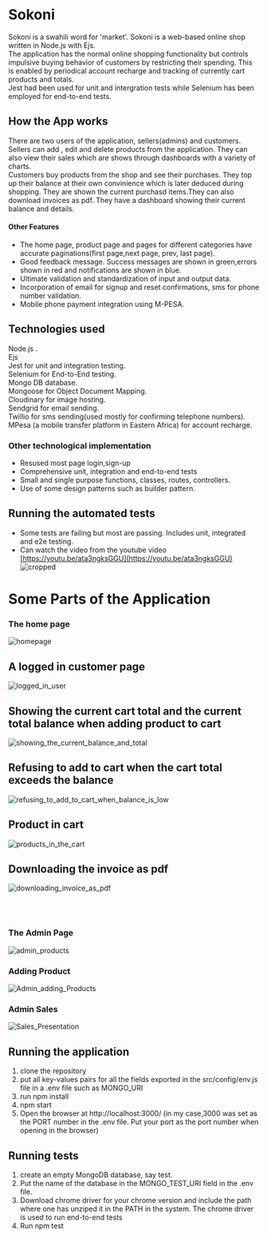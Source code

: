 
# Sokoni
 Sokoni is a swahili word for 'market'. Sokoni is a web-based online shop written in Node.js with Ejs. <br/> The application has the normal online shopping functionality but controls impulsive buying behavior of customers by restricting their spending. This is enabled by periodical account recharge and tracking of currently cart products and totals. <br/>
 Jest had been used for unit and intergration tests while  Selenium has been employed for end-to-end tests.
 
 ## How the App works
 There are two  users of the application, sellers(admins) and customers.<br/>
 Sellers can add , edit and delete products from the application. They can also view their sales which are shows through dashboards with a variety of charts.
 <br/>
Customers buy products from the shop and see their purchases. They top up their balance at their own convinience which is later deduced during shopping. They are shown the current purchasd items.They can also download invoices as pdf. They have a dashboard showing their current balance and details. 
 #### Other Features
 - The home page, product page and pages for different categories have accurate paginations(first page,next page, prev, last page).
 - Good feedback message. Success messages are shown in green,errors shown in red and notifications are shown in blue.
 - Ultimate validation and standardization of input and output data.
 - Incorporation of email for signup and reset confirmations, sms for phone number validation. 
 - Mobile phone payment integration using M-PESA.
## Technologies used
 Node.js .<br/>
 Ejs <br/>
Jest for unit and integration testing.<br/>
Selenium for End-to-End testing.<br/>
Mongo DB database.<br/>
Mongoose for Object Document Mapping.<br/>
Cloudinary for image hosting.<br/>
Sendgrid for email sending.<br/>
Twillio for sms sending(used mostly for confirming telephone numbers).
MPesa (a mobile transfer platform in Eastern Africa) for account recharge.
### Other technological implementation
- Resused most page login,sign-up
- Comprehensive unit, integration and end-to-end tests
- Small and single purpose functions, classes, routes, controllers.
- Use of some design patterns such as builder pattern.

## Running the automated tests
- Some tests are failing but most are passing. Includes unit, integrated and e2e testing.
- Can watch the video from the youtube video [https://youtu.be/ata3ngksGGU](https://youtu.be/ata3ngksGGU)
![cropped](https://github.com/samuelmaina/sokoni/assets/55924723/79238f1d-e341-4c92-b150-b70af04b8a84)



# Some Parts of the Application
### The home page
![homepage](https://user-images.githubusercontent.com/55924723/183141348-122d37ef-6677-46b6-ac88-b00371a1d7b0.png)

## A logged in customer page
![logged_in_user](https://user-images.githubusercontent.com/55924723/183141444-2366985b-44f4-4442-9c72-72e9732c5816.png)


## Showing the current cart total and the current total balance when adding product to cart
![showing_the_current_balance_and_total](https://user-images.githubusercontent.com/55924723/183141728-4030ab0d-4313-43b0-b425-2641d40b3661.png)

## Refusing to add to cart when the cart total exceeds the balance
![refusing_to_add_to_cart_when_balance_is_low](https://user-images.githubusercontent.com/55924723/183141658-3275b269-d7df-40e6-b66f-9491c766510b.png)

## Product in cart
![products_in_the_cart](https://user-images.githubusercontent.com/55924723/183141778-f2b81e3e-b2fe-495f-b7a4-23244497e020.png)

## Downloading the invoice as pdf
![downloading_invoice_as_pdf](https://user-images.githubusercontent.com/55924723/183141858-5cf27a98-af14-4e30-8fac-9c3d1540a6b9.png)




<br/> <br/>
###  The Admin Page
![admin_products](https://user-images.githubusercontent.com/55924723/183142531-bb1170ec-3651-40d4-aa04-0abd3165022c.png)

### Adding Product
![Admin_adding_Products](https://user-images.githubusercontent.com/55924723/183142611-7af4f0ce-6a82-4441-beb6-69381be80481.png)

### Admin Sales
![Sales_Presentation](https://user-images.githubusercontent.com/55924723/183475626-5847f37a-519a-4a55-9935-7deb1160ab7a.png)

 
 ## Running the  application
 1) clone the repository 
 2) put  all key-values pairs for all the fields exported in the src/config/env.js file  in a .env file such as MONGO_URI
 3) run npm install
 4) npm start
 3) Open the browser at http://localhost:3000/ (in my case,3000 was set as the PORT number in the .env file. 
   Put your port as the port number when opening in the browser)
 
 
  ## Running tests
 1) create an empty MongoDB database, say test.
 2) Put the name of the database in the MONGO_TEST_URI field in the .env file.
 3) Download chrome driver for your chrome version and include the path 
    where one has unziped it in the PATH in the system. The chrome driver is used to run end-to-end tests
 4) Run npm test 
 


